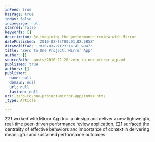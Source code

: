 ```yaml
---
inFeed: true
hasPage: true
inNav: false
inLanguage: null
starred: false
keywords: []
description: Re-imagining the performance review with Mirror
datePublished: '2016-02-23T00:01:02.585Z'
dateModified: '2016-02-22T23:14:41.904Z'
title: 'Zero to One Project: Mirror App'
author: []
sourcePath: _posts/2016-02-20-zero-to-one-mirror-app.md
published: true
authors: []
publisher:
  name: null
  domain: null
  url: null
  favicon: null
url: zero-to-one-project-mirror-app/index.html
_type: Article

---
```

Z21 worked with Mirror App Inc. to design and deliver a new lightweight, real-time peer-driven performance review application. Z21 surfaced the centrality of effective behaviors and importance of context in delivering meaningful and sustained performance outcomes.